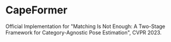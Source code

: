 # CapeFormer
Official Implementation for "Matching Is Not Enough: A Two-Stage Framework for Category-Agnostic Pose Estimation", CVPR 2023.

